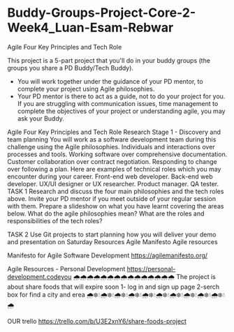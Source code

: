 # Buddy-Groups-Project-Core-2-Week4_Luan-Esam-Rebwar

Agile Four Key Principles and Tech Role

This project is a 5-part project that you'll do in your buddy groups (the groups you share a PD Buddy/Tech Buddy).

- You will work together under the guidance of your PD mentor, to complete your project using Agile philosophies.
- Your PD mentor is there to act as a guide, not to do your project for you. If you are struggling with communication issues, time management to complete the objectives of your project or understanding agile, you may ask your Buddy.

Agile Four Key Principles and Tech Role
Research Stage 1 - Discovery and team planning
You will work as a software development team during this challenge using the Agile philosophies.
Individuals and interactions over processes and tools.
Working software over comprehensive documentation.
Customer collaboration over contract negotiation.
Responding to change over following a plan.
Here are examples of technical roles which you may encounter during your career.
Front-end web developer.
Back-end web developer.
UX/UI designer or UX researcher.
Product manager.
QA tester.
TASK 1
Research and discuss the four main philosophies and the tech roles above. Invite your PD mentor if you meet outside of your regular session with them.
Prepare a slideshow on what you have learnt covering the areas below.
What do the agile philosophies mean?
What are the roles and responsibilities of the tech roles?

TASK 2
Use Git projects to start planning how you will deliver your demo and presentation on Saturday
Resources
Agile Manifesto
Agile resources

Manifesto for Agile Software Development
https://agilemanifesto.org/

Agile Resources - Personal Development
https://personal-development.codeyou
🌧🌧🌧🌧🌧🌧🌧🌧🌧🌧🌧🌧🌧🌧🌧
The project is about share foods that will expire soon
1- log in and sign up page
2-serch box for find a city and erea
🌧❄️💧🌧❄️💧🌧❄️💧🌧❄️💧🌧❄️💧🌧❄️💧🌧❄️💧🌧❄️💧🌧❄️💧🌧❄️💧🌧

OUR trello
https://trello.com/b/U3E2xnY6/share-foods-project
